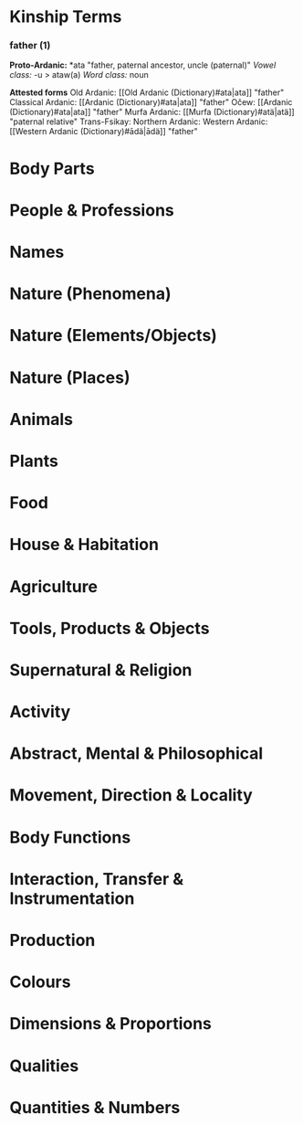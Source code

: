 # Kinship Terms
### father (1)
**Proto-Ardanic:** \*ata "father, paternal ancestor, uncle (paternal)"
*Vowel class:* -u > ataw(a)
*Word class:* noun

**Attested forms**
Old Ardanic: [[Old Ardanic (Dictionary)#ata|ata]] "father"
Classical Ardanic: [[Ardanic (Dictionary)#ata|ata]] "father"
Očew: [[Ardanic (Dictionary)#ata|ata]] "father"
Murfa Ardanic: [[Murfa (Dictionary)#atä|atä]] "paternal relative"
Trans-Fsikay:
Northern Ardanic: 
Western Ardanic: [[Western Ardanic (Dictionary)#ādä|ādä]] "father"
# Body Parts

# People & Professions

# Names

# Nature (Phenomena)

# Nature (Elements/Objects)

# Nature (Places)

# Animals

# Plants

# Food 

# House & Habitation

# Agriculture

# Tools, Products & Objects

# Supernatural & Religion

# Activity 

# Abstract, Mental & Philosophical 

# Movement, Direction & Locality

# Body Functions

# Interaction, Transfer & Instrumentation 

# Production

# Colours

# Dimensions & Proportions

# Qualities 

# Quantities & Numbers